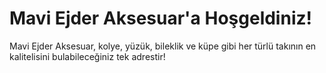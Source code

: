 # Mavi Ejder Aksesuar'a Hoşgeldiniz!
Mavi Ejder Aksesuar, kolye, yüzük, bileklik ve küpe gibi her türlü takının en kalitelisini bulabileceğiniz tek adrestir!
